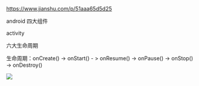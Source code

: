 https://www.jianshu.com/p/51aaa65d5d25  

android 四大组件  

activity  

六大生命周期  

生命周期：onCreate() -> onStart() - > onResume() -> onPause() -> onStop() -> onDestroy()  

![]([https://raw.githubusercontent.com/songshitong/AndroidDemo/master/%E6%95%99%E7%A8%8B%E6%80%BB%E7%BB%93/img/activity_lifecycle.webp](https://raw.githubusercontent.com/songshitong/AndroidDemo/master/教程总结/img/activity_lifecycle.webp))